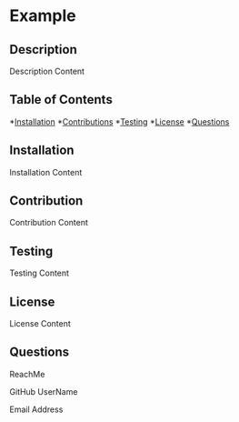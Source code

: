 # Example

## Description

Description Content

## Table of Contents

*[Installation](#installation)
*[Contributions](#contributions)
*[Testing](#testing)
*[License](#license)
*[Questions](#questions)

## Installation

Installation Content

## Contribution

Contribution Content

## Testing

Testing Content

## License

License Content

## Questions

ReachMe

GitHub UserName

Email Address
